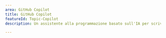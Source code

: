 ```yaml
---
area: GitHub Copilot
title: GitHub Copilot
featureId: Topic-Copilot
description: Un assistente alla programmazione basato sull'IA per scrivere codice in modo più semplice e veloce.

---
```



